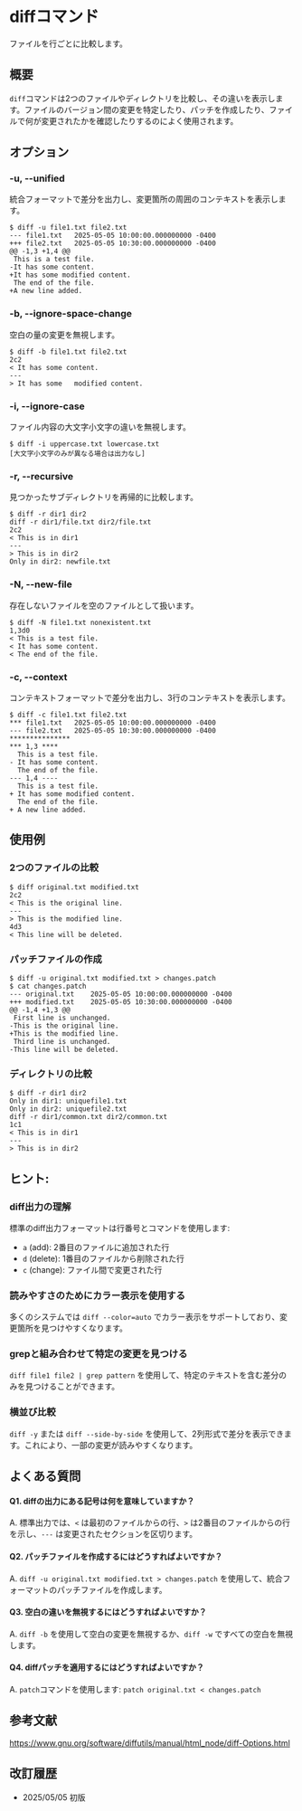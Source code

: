 # diffコマンド

ファイルを行ごとに比較します。

## 概要

`diff`コマンドは2つのファイルやディレクトリを比較し、その違いを表示します。ファイルのバージョン間の変更を特定したり、パッチを作成したり、ファイルで何が変更されたかを確認したりするのによく使用されます。

## オプション

### **-u, --unified**

統合フォーマットで差分を出力し、変更箇所の周囲のコンテキストを表示します。

```console
$ diff -u file1.txt file2.txt
--- file1.txt	2025-05-05 10:00:00.000000000 -0400
+++ file2.txt	2025-05-05 10:30:00.000000000 -0400
@@ -1,3 +1,4 @@
 This is a test file.
-It has some content.
+It has some modified content.
 The end of the file.
+A new line added.
```

### **-b, --ignore-space-change**

空白の量の変更を無視します。

```console
$ diff -b file1.txt file2.txt
2c2
< It has some content.
---
> It has some   modified content.
```

### **-i, --ignore-case**

ファイル内容の大文字小文字の違いを無視します。

```console
$ diff -i uppercase.txt lowercase.txt
[大文字小文字のみが異なる場合は出力なし]
```

### **-r, --recursive**

見つかったサブディレクトリを再帰的に比較します。

```console
$ diff -r dir1 dir2
diff -r dir1/file.txt dir2/file.txt
2c2
< This is in dir1
---
> This is in dir2
Only in dir2: newfile.txt
```

### **-N, --new-file**

存在しないファイルを空のファイルとして扱います。

```console
$ diff -N file1.txt nonexistent.txt
1,3d0
< This is a test file.
< It has some content.
< The end of the file.
```

### **-c, --context**

コンテキストフォーマットで差分を出力し、3行のコンテキストを表示します。

```console
$ diff -c file1.txt file2.txt
*** file1.txt	2025-05-05 10:00:00.000000000 -0400
--- file2.txt	2025-05-05 10:30:00.000000000 -0400
***************
*** 1,3 ****
  This is a test file.
- It has some content.
  The end of the file.
--- 1,4 ----
  This is a test file.
+ It has some modified content.
  The end of the file.
+ A new line added.
```

## 使用例

### 2つのファイルの比較

```console
$ diff original.txt modified.txt
2c2
< This is the original line.
---
> This is the modified line.
4d3
< This line will be deleted.
```

### パッチファイルの作成

```console
$ diff -u original.txt modified.txt > changes.patch
$ cat changes.patch
--- original.txt	2025-05-05 10:00:00.000000000 -0400
+++ modified.txt	2025-05-05 10:30:00.000000000 -0400
@@ -1,4 +1,3 @@
 First line is unchanged.
-This is the original line.
+This is the modified line.
 Third line is unchanged.
-This line will be deleted.
```

### ディレクトリの比較

```console
$ diff -r dir1 dir2
Only in dir1: uniquefile1.txt
Only in dir2: uniquefile2.txt
diff -r dir1/common.txt dir2/common.txt
1c1
< This is in dir1
---
> This is in dir2
```

## ヒント:

### diff出力の理解

標準のdiff出力フォーマットは行番号とコマンドを使用します:
- `a` (add): 2番目のファイルに追加された行
- `d` (delete): 1番目のファイルから削除された行
- `c` (change): ファイル間で変更された行

### 読みやすさのためにカラー表示を使用する

多くのシステムでは `diff --color=auto` でカラー表示をサポートしており、変更箇所を見つけやすくなります。

### grepと組み合わせて特定の変更を見つける

`diff file1 file2 | grep pattern` を使用して、特定のテキストを含む差分のみを見つけることができます。

### 横並び比較

`diff -y` または `diff --side-by-side` を使用して、2列形式で差分を表示できます。これにより、一部の変更が読みやすくなります。

## よくある質問

#### Q1. diffの出力にある記号は何を意味していますか？
A. 標準出力では、`<` は最初のファイルからの行、`>` は2番目のファイルからの行を示し、`---` は変更されたセクションを区切ります。

#### Q2. パッチファイルを作成するにはどうすればよいですか？
A. `diff -u original.txt modified.txt > changes.patch` を使用して、統合フォーマットのパッチファイルを作成します。

#### Q3. 空白の違いを無視するにはどうすればよいですか？
A. `diff -b` を使用して空白の変更を無視するか、`diff -w` ですべての空白を無視します。

#### Q4. diffパッチを適用するにはどうすればよいですか？
A. `patch`コマンドを使用します: `patch original.txt < changes.patch`

## 参考文献

https://www.gnu.org/software/diffutils/manual/html_node/diff-Options.html

## 改訂履歴

- 2025/05/05 初版